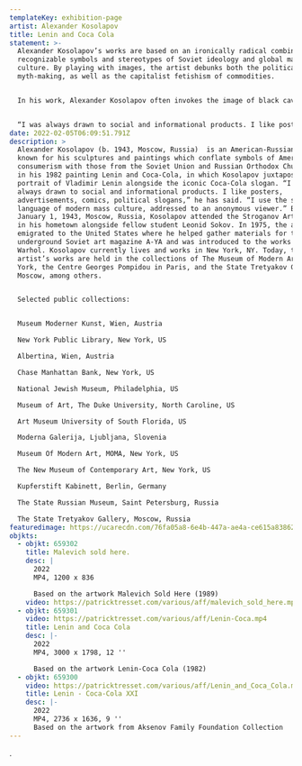 ```yaml
---
templateKey: exhibition-page
artist: Alexander Kosolapov
title: Lenin and Coca Cola
statement: >-
  Alexander Kosolapov’s works are based on an ironically radical combination of
  recognizable symbols and stereotypes of Soviet ideology and global mass
  culture. By playing with images, the artist debunks both the political Soviet
  myth-making, as well as the capitalist fetishism of commodities. 


  In his work, Alexander Kosolapov often invokes the image of black caviar, the 'calling card' of Soviet and then Russian exports. The classic design of the world-famous can, and Kosolapov, who worked for years in Soviet advertising, knows it as well as anybody. The artist puts flat rows of cans on one canvas, quoting American artist Andy Warhol, who "stamped" endless cans of Campbell's soup in his 1960s paintings and prints.


  “I was always drawn to social and informational products. I like posters, advertisements, comics, and political slogans. I use the shared language of modern mass culture, addressed to an anonymous viewer… All these elements (of mass culture) are reflected in my Sots-art and pop-art works.” — Alexander Kosolapov
date: 2022-02-05T06:09:51.791Z
description: >
  Alexander Kosolapov (b. 1943, Moscow, Russia)  is an American-Russian artist
  known for his sculptures and paintings which conflate symbols of American
  consumerism with those from the Soviet Union and Russian Orthodox Church. As
  in his 1982 painting Lenin and Coca-Cola, in which Kosolapov juxtaposed a
  portrait of Vladimir Lenin alongside the iconic Coca-Cola slogan. “I was
  always drawn to social and informational products. I like posters,
  advertisements, comics, political slogans,” he has said. “I use the shared
  language of modern mass culture, addressed to an anonymous viewer.” Born on
  January 1, 1943, Moscow, Russia, Kosolapov attended the Stroganov Art School
  in his hometown alongside fellow student Leonid Sokov. In 1975, the artist
  emigrated to the United States where he helped gather materials for the
  underground Soviet art magazine A-YA and was introduced to the works of Andy
  Warhol. Kosolapov currently lives and works in New York, NY. Today, the
  artist’s works are held in the collections of The Museum of Modern Art in New
  York, the Centre Georges Pompidou in Paris, and the State Tretyakov Gallery in
  Moscow, among others.


  Selected public collections:


  Museum Moderner Kunst, Wien, Austria

  New York Public Library, New York, US

  Albertina, Wien, Austria

  Chase Manhattan Bank, New York, US

  National Jewish Museum, Philadelphia, US

  Museum of Art, The Duke University, North Caroline, US

  Art Museum University of South Florida, US

  Moderna Galerija, Ljubljana, Slovenia

  Museum Of Modern Art, MOMA, New York, US

  The New Museum of Contemporary Art, New York, US

  Kupferstift Kabinett, Berlin, Germany

  The State Russian Museum, Saint Petersburg, Russia

  The State Tretyakov Gallery, Moscow, Russia
featuredimage: https://ucarecdn.com/76fa05a8-6e4b-447a-ae4a-ce615a838625/
objkts:
  - objkt: 659302
    title: Malevich sold here.
    desc: |
      2022
      MP4, 1200 x 836

      Based on the artwork Malevich Sold Here (1989)
    video: https://patricktresset.com/various/aff/malevich_sold_here.mp4
  - objkt: 659301
    video: https://patricktresset.com/various/aff/Lenin-Coca.mp4
    title: Lenin and Coca Cola
    desc: |-
      2022
      MP4, 3000 x 1798, 12 ''

      Based on the artwork Lenin-Coca Cola (1982)
  - objkt: 659300
    video: https://patricktresset.com/various/aff/Lenin_and_Coca_Cola.mp4
    title: Lenin - Coca-Cola XXI
    desc: |-
      2022
      MP4, 2736 x 1636, 9 ''
      Based on the artwork from Aksenov Family Foundation Collection
---
```

.